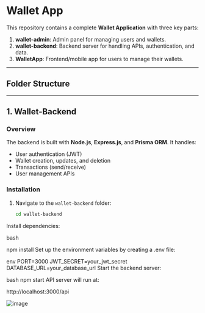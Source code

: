 # **Wallet App**

This repository contains a complete **Wallet Application** with three key parts:

1. **wallet-admin**: Admin panel for managing users and wallets.
2. **wallet-backend**: Backend server for handling APIs, authentication, and data.
3. **WalletApp**: Frontend/mobile app for users to manage their wallets.

---

## **Folder Structure**


---

## **1. Wallet-Backend**

### **Overview**
The backend is built with **Node.js**, **Express.js**, and **Prisma ORM**. It handles:

- User authentication (JWT)
- Wallet creation, updates, and deletion
- Transactions (send/receive)
- User management APIs

### **Installation**

1. Navigate to the `wallet-backend` folder:

   ```bash
   cd wallet-backend
Install dependencies:

bash

npm install
Set up the environment variables by creating a .env file:

env
PORT=3000
JWT_SECRET=your_jwt_secret
DATABASE_URL=your_database_url
Start the backend server:

bash
npm start
API server will run at:


http://localhost:3000/api


![image](https://github.com/user-attachments/assets/cb695fed-078c-4267-a2bb-133956c2b954)



